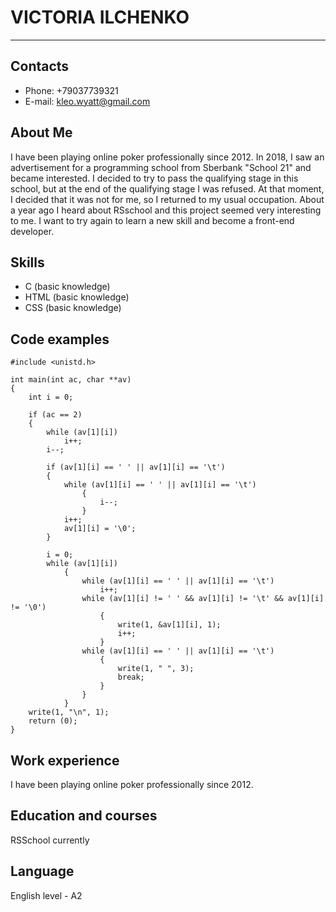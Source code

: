 # VICTORIA ILCHENKO
___

## Contacts
- Phone: +79037739321
- E-mail: kleo.wyatt@gmail.com

## About Me
I have been playing online poker professionally since 2012. 
In 2018, I saw an advertisement for a programming school from Sberbank "School 21" and became interested. I decided to try to pass the qualifying stage in this school, but at the end of the qualifying stage I was refused. At that moment, I decided that it was not for me, so I returned to my usual occupation. 
About a year ago I heard about RSschool and this project seemed very interesting to me. I want to try again to learn a new skill and become a front-end developer.

## Skills
- C (basic knowledge)
- HTML (basic knowledge)
- CSS (basic knowledge)

## Code examples

```
#include <unistd.h>

int main(int ac, char **av)
{
    int i = 0;
    
    if (ac == 2)
    {
        while (av[1][i])
            i++;
        i--;
    
        if (av[1][i] == ' ' || av[1][i] == '\t')
        {
            while (av[1][i] == ' ' || av[1][i] == '\t')
                {
                    i--;
                }
            i++;
            av[1][i] = '\0';
        }
        
        i = 0;
        while (av[1][i])
            {
                while (av[1][i] == ' ' || av[1][i] == '\t')
                    i++;
                while (av[1][i] != ' ' && av[1][i] != '\t' && av[1][i] != '\0')
                    {
                        write(1, &av[1][i], 1);
                        i++;
                    }
                while (av[1][i] == ' ' || av[1][i] == '\t')
                    {
                        write(1, " ", 3);
                        break;
                    }
                }
            }
    write(1, "\n", 1);
    return (0);
}

```

## Work experience
I have been playing online poker professionally since 2012.

## Education and courses
RSSchool currently

## Language
English level - A2
